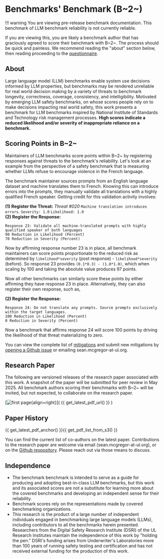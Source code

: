 # Benchmarks' Benchmark (B~2~)

!!! warning
    You are viewing pre-release benchmark documentation. This benchmark of LLM benchmark reliability is not currently reliable.

If you are viewing this, you are likely a benchmark author that has graciously agreed to score their benchmark with B~2~. The process should be quick and painless. We recommend reading the "about" section below, then reading proceeding to the [questionnaire](questionnaire).

## About ##

Large language model (LLM) benchmarks enable system use decisions informed by LLM properties, but benchmarks may be rendered unreliable for real world decision making by a variety of threats to benchmark longevity, correctness, coverage, consistency, and intelligibility. Motivated by emerging LLM safety benchmarks, on whose scores people rely on to make decisions impacting real world safety, this work presents a benchmark for LLM benchmarks inspired by National Institute of Standards and Technology risk management processes. **High scores indicate a reduced likelihood and/or severity of inappropriate reliance on a benchmark.**

## Scoring Points in B~2~

Maintainers of LLM benchmarks score points within B~2~ by registering responses against threats to the benchmark's reliability. Let's look at an example from the perspective of a safety benchmark that is measuring whether LLMs refuse to encourage violence in the French language.

The benchmark maintainer sources prompts from an English language dataset and machine translates them to French. Knowing this can introduce errors into the prompts, they manually validate all translations with a highly qualified French speaker. Getting credit for this validation activity involves:

**(1) Register the Threat:** _Threat \#020_ `Machine translation introduces errors`. `Severity: 1.0` `Likelihood: 1.0`  
**(2) Register the Response:**
```
Response 23: Validate all machine-translated prompts with highly qualified speaker of both languages
90 Reduction in Likelihood (Percent)
70 Reduction in Severity (Percent)
```

Now by affirming response number 23 is in place, all benchmark maintainers can score points proportionate to the reduced risk as determined by `likelihood*severity` (post response) - `likelihood*severity` (before). So response 23 provides `(0.1*0.3) - (1.0*1.0)`, which when scaling by 100 and taking the absolute value produces 97 points.

Now all other benchmarks can similarly score these points by either affirming they have response 23 in place. Alternatively, they can also register their own response, such as,

**(2) Register the Response:**
```
Response 24: Do not translate any prompts. Source prompts exclusively within the target languages.
100 Reduction in Likelihood (Percent)
0 Reduction in Severity (Percent)
```

Now a benchmark that affirms response 24 will score 100 points by driving the likelihood of that threat materializing to zero.

You can view the complete list of [mitigations](data/risk-response-table.md) and submit new mitigations by [opening a Github issue](https://github.com/ul-dsri/party-paper/issues) or emailing sean.mcgregor-at-ul.org.

## Research Paper

The following are versioned releases of the research paper associated with this work. A snapshot of the paper will be submitted for peer review in May 2025. All benchmark authors scoring their benchmarks with B~2~ will be invited, but not expected, to collaborate on the research paper.

[![first page](images/first_page.png){align=right}]( {{ get_latest_pdf_url() }} )

## Paper History

{{ get_latest_pdf_anchor() }}{{ get_pdf_list_from_s3() }}

You can find the current list of co-authors on the latest paper. Contributions to the research paper are welcome via email (sean.mcgregor-at-ul.org), or on the [Github respository](https://github.com/ul-dsri/party-paper). Please reach out via those means to discuss.

## Independence

- The benchmark benchmark is intended to serve as a guide for producing and adopting best-in-class LLM benchmarks, but this work and its associated scores are not a substitute for learning more about the covered benchmarks and developing an independent sense for their reliability.
- Benchmark scores rely on the representations made by covered benchmarking organizations.
- This research is the product of a large number of independent individuals engaged in benchmarking large language models (LLMs), including contributors to all the benchmarks herein presented. Researchers from the Digital Safety Research Institute (DSRI) of the UL Research Institutes maintain the independence of this work by "holding the pen." DSRI's funding arises from Underwriter's Laboratories more than 100 years of running safety testing and certification and has not received external funding for the production of this work.
